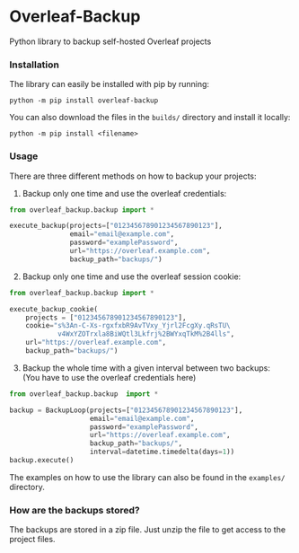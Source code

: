 # Overleaf-Backup
Python library to backup self-hosted Overleaf projects

### Installation
The library can easily be installed with pip by running:

```shell
python -m pip install overleaf-backup
```

You can also download the files in the ```builds/``` directory and install it locally:

```shell
python -m pip install <filename>
```

### Usage
There are three different methods on how to backup your projects:

1. Backup only one time and use the overleaf credentials:

```python
from overleaf_backup.backup import *

execute_backup(projects=["012345678901234567890123"], 
               email="email@example.com", 
               password="examplePassword",
               url="https://overleaf.example.com", 
               backup_path="backups/")
```

2. Backup only one time and use the overleaf session cookie:

```python
from overleaf_backup.backup import *

execute_backup_cookie(
    projects = ["012345678901234567890123"],
    cookie="s%3An-C-Xs-rgxfxbR9AvTVxy_Yjrl2FcgXy.qRsTU\
            v4WxYZOTrxla8BiWQtl3Lkfrj%2BWYxqTkM%2B4lls",
    url="https://overleaf.example.com", 
    backup_path="backups/")
```

3. Backup the whole time with a given interval between two backups:  
   (You have to use the overleaf credentials here)

```python
from overleaf_backup.backup  import *

backup = BackupLoop(projects=["012345678901234567890123"], 
                    email="email@example.com", 
                    password="examplePassword",
                    url="https://overleaf.example.com", 
                    backup_path="backups/", 
                    interval=datetime.timedelta(days=1))
backup.execute()
```

The examples on how to use the library can also be found in the ```examples/``` 
directory.

### How are the backups stored?

The backups are stored in a zip file. Just unzip the file to get access to the
project files.